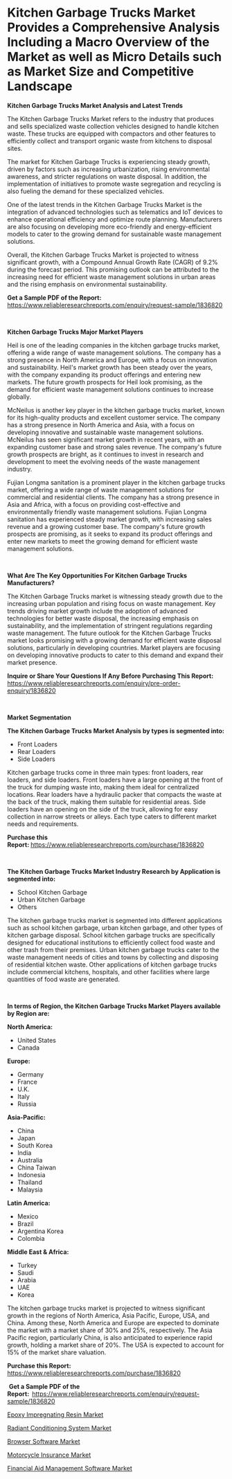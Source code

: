 <p><h1>Kitchen Garbage Trucks Market Provides a Comprehensive Analysis Including a Macro Overview of the Market as well as Micro Details such as Market Size and Competitive Landscape</h1></p><p><strong>Kitchen Garbage Trucks Market Analysis and Latest Trends</strong></p>
<p><p>The Kitchen Garbage Trucks Market refers to the industry that produces and sells specialized waste collection vehicles designed to handle kitchen waste. These trucks are equipped with compactors and other features to efficiently collect and transport organic waste from kitchens to disposal sites.</p><p>The market for Kitchen Garbage Trucks is experiencing steady growth, driven by factors such as increasing urbanization, rising environmental awareness, and stricter regulations on waste disposal. In addition, the implementation of initiatives to promote waste segregation and recycling is also fueling the demand for these specialized vehicles.</p><p>One of the latest trends in the Kitchen Garbage Trucks Market is the integration of advanced technologies such as telematics and IoT devices to enhance operational efficiency and optimize route planning. Manufacturers are also focusing on developing more eco-friendly and energy-efficient models to cater to the growing demand for sustainable waste management solutions.</p><p>Overall, the Kitchen Garbage Trucks Market is projected to witness significant growth, with a Compound Annual Growth Rate (CAGR) of 9.2% during the forecast period. This promising outlook can be attributed to the increasing need for efficient waste management solutions in urban areas and the rising emphasis on environmental sustainability.</p></p>
<p><strong>Get a Sample PDF of the Report:&nbsp;</strong> <a href="https://www.reliableresearchreports.com/enquiry/request-sample/1836820">https://www.reliableresearchreports.com/enquiry/request-sample/1836820</a></p>
<p>&nbsp;</p>
<p><strong>Kitchen Garbage Trucks Major Market Players</strong></p>
<p><p>Heil is one of the leading companies in the kitchen garbage trucks market, offering a wide range of waste management solutions. The company has a strong presence in North America and Europe, with a focus on innovation and sustainability. Heil's market growth has been steady over the years, with the company expanding its product offerings and entering new markets. The future growth prospects for Heil look promising, as the demand for efficient waste management solutions continues to increase globally.</p><p>McNeilus is another key player in the kitchen garbage trucks market, known for its high-quality products and excellent customer service. The company has a strong presence in North America and Asia, with a focus on developing innovative and sustainable waste management solutions. McNeilus has seen significant market growth in recent years, with an expanding customer base and strong sales revenue. The company's future growth prospects are bright, as it continues to invest in research and development to meet the evolving needs of the waste management industry.</p><p>Fujian Longma sanitation is a prominent player in the kitchen garbage trucks market, offering a wide range of waste management solutions for commercial and residential clients. The company has a strong presence in Asia and Africa, with a focus on providing cost-effective and environmentally friendly waste management solutions. Fujian Longma sanitation has experienced steady market growth, with increasing sales revenue and a growing customer base. The company's future growth prospects are promising, as it seeks to expand its product offerings and enter new markets to meet the growing demand for efficient waste management solutions.</p></p>
<p>&nbsp;</p>
<p><strong>What Are The Key Opportunities For Kitchen Garbage Trucks Manufacturers?</strong></p>
<p><p>The Kitchen Garbage Trucks market is witnessing steady growth due to the increasing urban population and rising focus on waste management. Key trends driving market growth include the adoption of advanced technologies for better waste disposal, the increasing emphasis on sustainability, and the implementation of stringent regulations regarding waste management. The future outlook for the Kitchen Garbage Trucks market looks promising with a growing demand for efficient waste disposal solutions, particularly in developing countries. Market players are focusing on developing innovative products to cater to this demand and expand their market presence.</p></p>
<p><strong>Inquire or Share Your Questions If Any Before Purchasing This Report:</strong> <a href="https://www.reliableresearchreports.com/enquiry/pre-order-enquiry/1836820">https://www.reliableresearchreports.com/enquiry/pre-order-enquiry/1836820</a></p>
<p>&nbsp;</p>
<p><strong>Market Segmentation</strong></p>
<p><strong>The Kitchen Garbage Trucks Market Analysis by types is segmented into:</strong></p>
<p><ul><li>Front Loaders</li><li>Rear Loaders</li><li>Side Loaders</li></ul></p>
<p><p>Kitchen garbage trucks come in three main types: front loaders, rear loaders, and side loaders. Front loaders have a large opening at the front of the truck for dumping waste into, making them ideal for centralized locations. Rear loaders have a hydraulic packer that compacts the waste at the back of the truck, making them suitable for residential areas. Side loaders have an opening on the side of the truck, allowing for easy collection in narrow streets or alleys. Each type caters to different market needs and requirements.</p></p>
<p><strong>Purchase this Report:&nbsp;</strong><a href="https://www.reliableresearchreports.com/purchase/1836820">https://www.reliableresearchreports.com/purchase/1836820</a></p>
<p>&nbsp;</p>
<p><strong>The Kitchen Garbage Trucks Market Industry Research by Application is segmented into:</strong></p>
<p><ul><li>School Kitchen Garbage</li><li>Urban Kitchen Garbage</li><li>Others</li></ul></p>
<p><p>The kitchen garbage trucks market is segmented into different applications such as school kitchen garbage, urban kitchen garbage, and other types of kitchen garbage disposal. School kitchen garbage trucks are specifically designed for educational institutions to efficiently collect food waste and other trash from their premises. Urban kitchen garbage trucks cater to the waste management needs of cities and towns by collecting and disposing of residential kitchen waste. Other applications of kitchen garbage trucks include commercial kitchens, hospitals, and other facilities where large quantities of food waste are generated.</p></p>
<p>&nbsp;</p>
<p><strong>In terms of Region, the Kitchen Garbage Trucks Market Players available by Region are:</strong></p>
<p>
    <p> <strong> North America: </strong>
        <ul>
            <li>United States</li>
            <li>Canada</li>
        </ul>
        </p> 
    <p> <strong> Europe: </strong>
        <ul>
            <li>Germany</li>
            <li>France</li>
            <li>U.K.</li>
            <li>Italy</li>
            <li>Russia</li>
        </ul>
        </p> 
    <p> <strong> Asia-Pacific: </strong>
        <ul>
            <li>China</li>
            <li>Japan</li>
            <li>South Korea</li>
            <li>India</li>
            <li>Australia</li>
            <li>China Taiwan</li>
            <li>Indonesia</li>
            <li>Thailand</li>
            <li>Malaysia</li>
        </ul>
        </p> 
    <p> <strong> Latin America: </strong>
        <ul>
            <li>Mexico</li>
            <li>Brazil</li>
            <li>Argentina Korea</li>
            <li>Colombia</li>
        </ul>
        </p> 
    <p> <strong> Middle East & Africa: </strong>
        <ul>
            <li>Turkey</li>
            <li>Saudi</li>
            <li>Arabia</li>
            <li>UAE</li>
            <li>Korea</li>
        </ul>
    </p>
    </p>
<p><p>The kitchen garbage trucks market is projected to witness significant growth in the regions of North America, Asia Pacific, Europe, USA, and China. Among these, North America and Europe are expected to dominate the market with a market share of 30% and 25%, respectively. The Asia Pacific region, particularly China, is also anticipated to experience rapid growth, holding a market share of 20%. The USA is expected to account for 15% of the market share valuation.</p></p>
<p><strong>Purchase this Report: </strong><a href="https://www.reliableresearchreports.com/purchase/1836820">https://www.reliableresearchreports.com/purchase/1836820</a></p>
<p>&nbsp;<strong>Get a Sample PDF of the Report:&nbsp;&nbsp;</strong><a href="https://www.reliableresearchreports.com/enquiry/request-sample/1836820">https://www.reliableresearchreports.com/enquiry/request-sample/1836820</a></p>
<p><strong></strong></p>
<p><p><a href="https://github.com/suaretopek9/Market-Research-Report-List-1/blob/main/epoxy-impregnating-resin-market.md">Epoxy Impregnating Resin Market</a></p><p><a href="https://github.com/mharielmesa/Market-Research-Report-List-2/blob/main/radiant-conditioning-system-market.md">Radiant Conditioning System Market</a></p><p><a href="https://medium.com/@charityrice25/browser-software-market-analysis-and-sze-forecasted-for-period-from-2024-to-2031-4e5b07e2c9fa">Browser Software Market</a></p><p><a href="https://medium.com/@charityrice25/analyzing-motorcycle-insurance-market-global-industry-perspective-and-forecast-2024-to-2031-e3222e4f335e">Motorcycle Insurance Market</a></p><p><a href="https://medium.com/@charityrice25/financial-aid-management-software-nbsp-market-focuses-on-market-share-size-and-projected-forecast-d5f9fb224d36">Financial Aid Management Software Market</a></p></p>